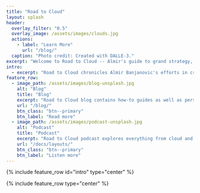 ```yaml
---
title: "Road to Cloud"
layout: splash
header:
  overlay_filter: "0.5"
  overlay_image: /assets/images/clouds.jpg
  actions:
    - label: "Learn More"
      url: "/blog/"
  caption: "Photo credit: Created with DALLE-3."
excerpt: "Welcome to Road to Cloud -- Almir's guide to grand strategy, imaginative solutions and creative implementations!"
intro:
  - excerpt: "Road to Cloud chronicles Almir Banjanovic's efforts in crafting secure, high-performance, cost-effective, and resilient solutions for your enterprise journey."
feature_row:
  - image_path: /assets/images/blog-unsplash.jpg
    alt: "Blog"
    title: "Blog"
    excerpt: "Road to Cloud blog contains how-to guides as well as personal reflections. Building tomorrow's cloud, today."
    url: "/blog/"
    btn_class: "btn--primary"
    btn_label: "Read more"
  - image_path: /assets/images/podcast-unsplash.jpg
    alt: "Podcast"
    title: "Podcast"
    excerpt: "Road to Cloud podcast explores everything from cloud and architecture to how technology intersects with our daily lives."
    url: "/docs/layouts/"
    btn_class: "btn--primary"
    btn_label: "Listen more"
---
```


{% include feature_row id="intro" type="center" %}

{% include feature_row type="center" %}
